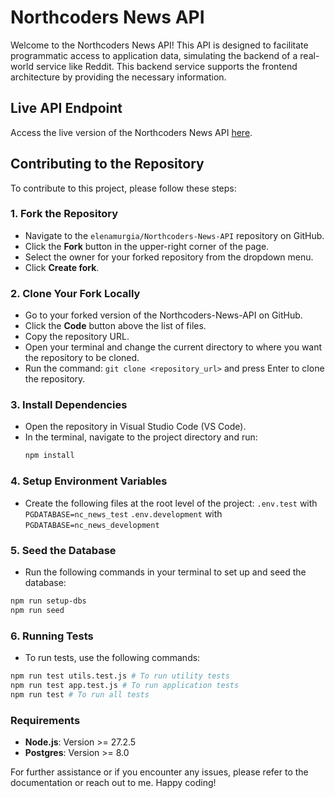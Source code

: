 # Northcoders News API

Welcome to the Northcoders News API! This API is designed to facilitate programmatic access to application data, simulating the backend of a real-world service like Reddit. This backend service supports the frontend architecture by providing the necessary information.

## Live API Endpoint

Access the live version of the Northcoders News API [here](https://nc-news-7bpp.onrender.com/api).

## Contributing to the Repository

To contribute to this project, please follow these steps:

### 1. Fork the Repository

- Navigate to the `elenamurgia/Northcoders-News-API` repository on GitHub.
- Click the **Fork** button in the upper-right corner of the page.
- Select the owner for your forked repository from the dropdown menu.
- Click **Create fork**.

### 2. Clone Your Fork Locally

- Go to your forked version of the Northcoders-News-API on GitHub.
- Click the **Code** button above the list of files.
- Copy the repository URL.
- Open your terminal and change the current directory to where you want the repository to be cloned.
- Run the command: `git clone <repository_url>` and press Enter to clone the repository.

### 3. Install Dependencies

- Open the repository in Visual Studio Code (VS Code).
- In the terminal, navigate to the project directory and run:
  ```sh
  npm install
  ```

### 4. Setup Environment Variables

- Create the following files at the root level of the project:
  `.env.test` with `PGDATABASE=nc_news_test`
  `.env.development` with `PGDATABASE=nc_news_development`

### 5. Seed the Database

- Run the following commands in your terminal to set up and seed the database:

```sh
npm run setup-dbs
npm run seed
```

### 6. Running Tests

- To run tests, use the following commands:

```sh
npm run test utils.test.js # To run utility tests
npm run test app.test.js # To run application tests
npm run test # To run all tests
```

### Requirements

- **Node.js**: Version >= 27.2.5
- **Postgres**: Version >= 8.0

For further assistance or if you encounter any issues, please refer to the documentation or reach out to me. Happy coding!
